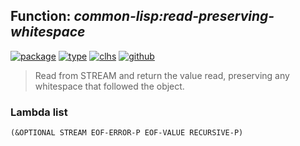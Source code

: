 ## Function: ***common-lisp:read-preserving-whitespace***
[![package](https://img.shields.io/badge/Package-COMMON--LISP-5f9ea0.svg?style=social&colorA=999999)](../) [![type](https://img.shields.io/badge/Type-Function-5f9ea0.svg?style=social&colorA=999999)](../#function) [![clhs](https://img.shields.io/badge/CLHS-READ--PRESERVING--WHITESPACE-5f9ea0.svg?style=social&colorA=999999)](http://www.lispworks.com/documentation/HyperSpec/Body/f_rd_rd.htm) [![github](https://img.shields.io/badge/GitHub-View_the_source-5f9ea0.svg?style=social&colorA=999999&logo=github)](https://github.com/sbcl/sbcl/blob/master/src/code/reader.lisp/) 

> Read from STREAM and return the value read, preserving any whitespace
> that followed the object.

### Lambda list
```
(&OPTIONAL STREAM EOF-ERROR-P EOF-VALUE RECURSIVE-P)
```
